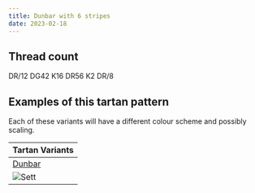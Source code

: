 ```yaml
---
title: Dunbar with 6 stripes
date: 2023-02-18
---
```



## Thread count
DR/12 DG42 K16 DR56 K2 DR/8

## Examples of this tartan pattern
Each of these variants will have a different colour scheme and possibly scaling.

| Tartan Variants |
|---------|
| [Dunbar](/variants/dr/12/dg42/k16/dr56/k2/dr/8-dg11450d-draa0000-k000000/)|
|![Sett](/variants/dr/12/dg42/k16/dr56/k2/dr/8-dg11450d-draa0000-k000000/sett.png)|
